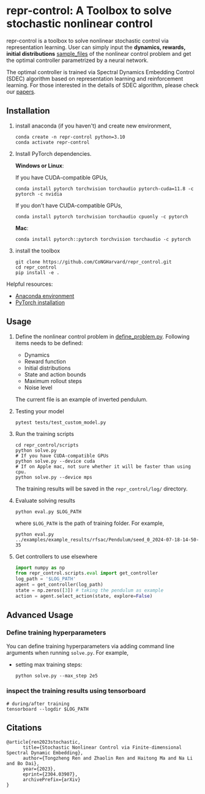 # repr-control: A Toolbox to solve stochastic nonlinear control

repr-control is a toolbox to solve nonlinear stochastic control via representation learning. 
User can simply input the **dynamics, rewards, initial distributions** [sample_files](repr_control/define_problem.py) of the nonlinear control problem
and get the optimal controller parametrized by a neural network.

The optimal controller is trained via Spectral Dynamics Embedding Control (SDEC) algorithm based on representation learning and reinforcement learning.
For those interested in the details of SDEC algorithm, please check our [papers](https://arxiv.org/abs/2304.03907).

## Installation
1. install anaconda (if you haven't) and create new environment,
    ```shell
    conda create -n repr-control python=3.10
    conda activate repr-control
    ```
2. Install PyTorch dependencies. 
  
    **Windows or Linux**: 

    If you have CUDA-compatible GPUs,
    ```shell
    conda install pytorch torchvision torchaudio pytorch-cuda=11.8 -c pytorch -c nvidia
    ```
    If you don't have CUDA-compatible GPUs,
    ```shell
    conda install pytorch torchvision torchaudio cpuonly -c pytorch
    ```
   **Mac**:
    ```shell
    conda install pytorch::pytorch torchvision torchaudio -c pytorch
    ```
3. install the toolbox
    ```shell
   git clone https://github.com/CoNGHarvard/repr_control.git
   cd repr_control
   pip install -e .
   ```

Helpful resources: 
- [Anaconda environment](https://conda.io/projects/conda/en/latest/user-guide/getting-started.html)
- [PyTorch installation](https://pytorch.org/get-started/locally/)

## Usage
1. Define the nonlinear control problem in [define_problem.py](repr_control/define_problem.py). Following items needs to be defined:
   - Dynamics
   - Reward function
   - Initial distributions
   - State and action bounds
   - Maximum rollout steps
   - Noise level
   
   The current file is an example of inverted pendulum.

2. Testing your model
   ```shell
   pytest tests/test_custom_model.py
   ```
3. Run the training scripts
   ```shell
   cd repr_control/scripts
   python solve.py 
   # If you have CUDA-compatible GPUs
   python solve.py --device cuda
   # If on Apple mac, not sure whether it will be faster than using cpu.
   python solve.py --device mps 
   ```
   The training results will be saved in the `repr_control/log/` directory.  

4. Evaluate solving results
   ```shell
   python eval.py $LOG_PATH
   ```
   where `$LOG_PATH` is the path of training folder. For example,
   ```shell
   python eval.py ../examples/example_results/rfsac/Pendulum/seed_0_2024-07-18-14-50-35
   ```   

5. Get controllers to use elsewhere
   ```python
   import numpy as np
   from repr_control.scripts.eval import get_controller
   log_path = '$LOG_PATH'
   agent = get_controller(log_path)
   state = np.zeros([3]) # taking the pendulum as example
   action = agent.select_action(state, explore=False)
   ```
   

## Advanced Usage

### Define training hyperparameters
You can define training hyperparameters via adding command line arguments when running `solve.py`. For example,
- setting max training steps:
   ```shell
   python solve.py --max_step 2e5
   ```

### inspect the training results using tensorboard

```shell
# during/after training
tensorboard --logdir $LOG_PATH
```

## Citations
```
@article{ren2023stochastic,
      title={Stochastic Nonlinear Control via Finite-dimensional Spectral Dynamic Embedding}, 
      author={Tongzheng Ren and Zhaolin Ren and Haitong Ma and Na Li and Bo Dai},
      year={2023},
      eprint={2304.03907},
      archivePrefix={arXiv}
}
```
